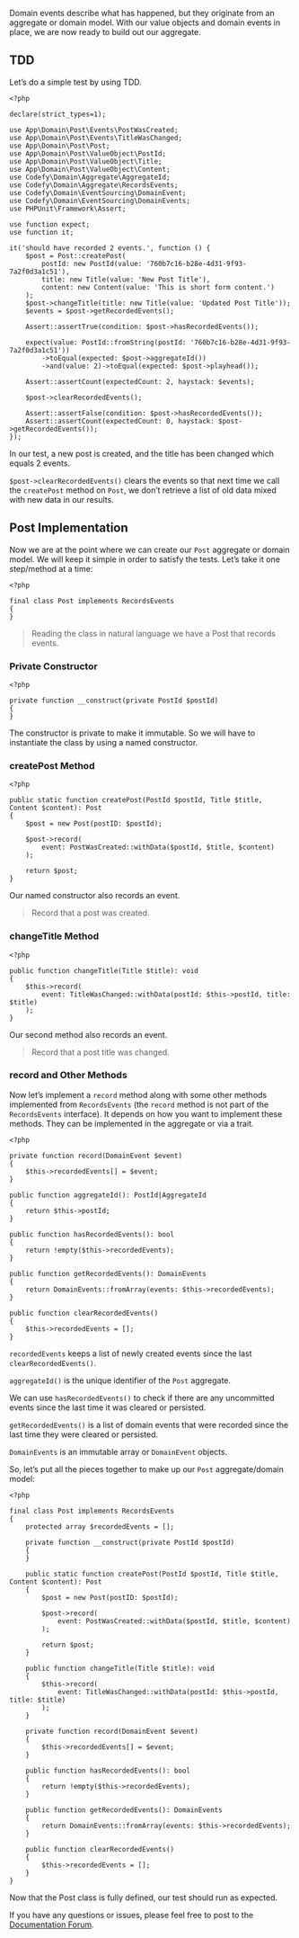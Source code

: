 Domain events describe what has happened, but they originate from an aggregate or domain model. With our value objects 
and domain events in place, we are now ready to build out our aggregate.

TDD
---

Let’s do a simple test by using TDD.

    <?php

    declare(strict_types=1);
    
    use App\Domain\Post\Events\PostWasCreated;
    use App\Domain\Post\Events\TitleWasChanged;
    use App\Domain\Post\Post;
    use App\Domain\Post\ValueObject\PostId;
    use App\Domain\Post\ValueObject\Title;
    use App\Domain\Post\ValueObject\Content;
    use Codefy\Domain\Aggregate\AggregateId;
    use Codefy\Domain\Aggregate\RecordsEvents;
    use Codefy\Domain\EventSourcing\DomainEvent;
    use Codefy\Domain\EventSourcing\DomainEvents;
    use PHPUnit\Framework\Assert;
    
    use function expect;
    use function it;
    
    it('should have recorded 2 events.', function () {
        $post = Post::createPost(
            postId: new PostId(value: '760b7c16-b28e-4d31-9f93-7a2f0d3a1c51'),
            title: new Title(value: 'New Post Title'),
            content: new Content(value: 'This is short form content.')
        );
        $post->changeTitle(title: new Title(value: 'Updated Post Title'));
        $events = $post->getRecordedEvents();
    
        Assert::assertTrue(condition: $post->hasRecordedEvents());
    
        expect(value: PostId::fromString(postId: '760b7c16-b28e-4d31-9f93-7a2f0d3a1c51'))
            ->toEqual(expected: $post->aggregateId())
            ->and(value: 2)->toEqual(expected: $post->playhead());
    
        Assert::assertCount(expectedCount: 2, haystack: $events);
    
        $post->clearRecordedEvents();
    
        Assert::assertFalse(condition: $post->hasRecordedEvents());
        Assert::assertCount(expectedCount: 0, haystack: $post->getRecordedEvents());
    });

In our test, a new post is created, and the title has been changed which equals 2 events.

`$post->clearRecordedEvents()` clears the events so that next time we call the `createPost` method on `Post`, we don’t 
retrieve a list of old data mixed with new data in our results.

Post Implementation
-------------------

Now we are at the point where we can create our `Post` aggregate or domain model. We will keep it simple in order to 
satisfy the tests. Let’s take it one step/method at a time:

    <?php

    final class Post implements RecordsEvents
    {
    }

> Reading the class in natural language we have a Post that records events.

### Private Constructor

    <?php

    private function __construct(private PostId $postId)
    {
    }

The constructor is private to make it immutable. So we will have to instantiate the class by using a named constructor.

### createPost Method

    <?php

    public static function createPost(PostId $postId, Title $title, Content $content): Post
    {
        $post = new Post(postID: $postId);

        $post->record(
            event: PostWasCreated::withData($postId, $title, $content)
        );

        return $post;
    }

Our named constructor also records an event.

> Record that a post was created.

### changeTitle Method

    <?php

    public function changeTitle(Title $title): void
    {
        $this->record(
            event: TitleWasChanged::withData(postId: $this->postId, title: $title)
        );
    }

Our second method also records an event.

> Record that a post title was changed.

### record and Other Methods

Now let’s implement a `record` method along with some other methods implemented from `RecordsEvents` (the `record` 
method is not part of the `RecordsEvents` interface). It depends on how you want to implement these methods. They can 
be implemented in the aggregate or via a trait.

    <?php

    private function record(DomainEvent $event)
    {
        $this->recordedEvents[] = $event;
    }

    public function aggregateId(): PostId|AggregateId
    {
        return $this->postId;
    }

    public function hasRecordedEvents(): bool
    {
        return !empty($this->recordedEvents);
    }

    public function getRecordedEvents(): DomainEvents
    {
        return DomainEvents::fromArray(events: $this->recordedEvents);
    }

    public function clearRecordedEvents()
    {
        $this->recordedEvents = [];
    }

`recordedEvents` keeps a list of newly created events since the last `clearRecordedEvents()`.

`aggregateId()` is the unique identifier of the `Post` aggregate.

We can use `hasRecordedEvents()` to check if there are any uncommitted events since the last time it was cleared or persisted.

`getRecordedEvents()` is a list of domain events that were recorded since the last time they were cleared or persisted.

`DomainEvents` is an immutable array or `DomainEvent` objects.

So, let’s put all the pieces together to make up our `Post` aggregate/domain model:

    <?php

    final class Post implements RecordsEvents
    {
        protected array $recordedEvents = [];
    
        private function __construct(private PostId $postId)
        {
        }
    
        public static function createPost(PostId $postId, Title $title, Content $content): Post
        {
            $post = new Post(postID: $postId);
    
            $post->record(
                event: PostWasCreated::withData($postId, $title, $content)
            );
    
            return $post;
        }
    
        public function changeTitle(Title $title): void
        {
            $this->record(
                event: TitleWasChanged::withData(postId: $this->postId, title: $title)
            );
        }
    
        private function record(DomainEvent $event)
        {
            $this->recordedEvents[] = $event;
        }
    
        public function hasRecordedEvents(): bool
        {
            return !empty($this->recordedEvents);
        }
    
        public function getRecordedEvents(): DomainEvents
        {
            return DomainEvents::fromArray(events: $this->recordedEvents);
        }
    
        public function clearRecordedEvents()
        {
            $this->recordedEvents = [];
        }
    }

Now that the Post class is fully defined, our test should run as expected.

If you have any questions or issues, please feel free to post to the [Documentation Forum](https://codefyphp.com/community/documentation/).